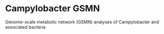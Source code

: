 # Campylobacter GSMN
Genome-scale metabolic network (GSMN) analyses of Campylobacter and associated bacteria 
